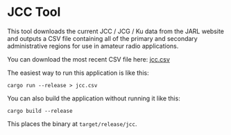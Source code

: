 JCC Tool
========

This tool downloads the current JCC / JCG / Ku data from the JARL website and outputs a CSV file containing all of the primary and secondary administrative regions for use in amateur radio applications.

You can download the most recent CSV file here: [jcc.csv](jcc.csv)

The easiest way to run this application is like this:
```
cargo run --release > jcc.csv
```

You can also build the application without running it like this:
```
cargo build --release
```

This places the binary at `target/release/jcc`.
